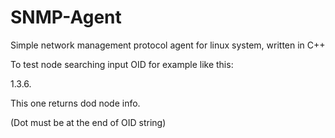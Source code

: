 # SNMP-Agent
Simple network management protocol agent for linux system, written in C++

To test node searching input OID for example like this:

1.3.6.

This one returns dod node info.

(Dot must be at the end of OID string)
